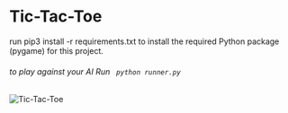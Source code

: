 # Tic-Tac-Toe

<p> run pip3 install -r requirements.txt to install the required Python package (pygame) for this project. </p>

###### to play against your AI Run <code> python runner.py </code>



![Tic-Tac-Toe](https://github.com/hamidezrb/Tic-Tac-Toe/assets/108920011/596c7bda-91fb-458e-abe6-9b1bbbc62643)

